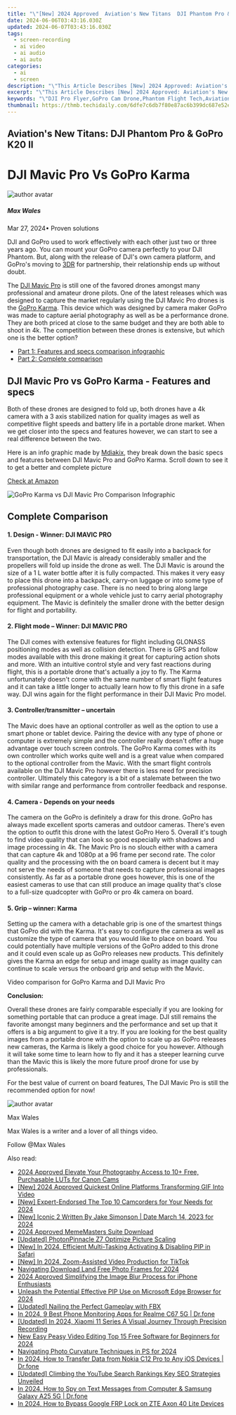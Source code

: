 ```yaml
---
title: "\"[New] 2024 Approved  Aviation's New Titans  DJI Phantom Pro & GoPro K20 II\""
date: 2024-06-06T03:43:16.030Z
updated: 2024-06-07T03:43:16.030Z
tags: 
  - screen-recording
  - ai video
  - ai audio
  - ai auto
categories: 
  - ai
  - screen
description: "\"This Article Describes [New] 2024 Approved: Aviation's New Titans: DJI Phantom Pro & GoPro K20 II\""
excerpt: "\"This Article Describes [New] 2024 Approved: Aviation's New Titans: DJI Phantom Pro & GoPro K20 II\""
keywords: "\"DJI Pro Flyer,GoPro Cam Drone,Phantom Flight Tech,Aviation Drones Top,Aerial Photography Gear,Pro-Drone Innovation,GoPro in UAV World\""
thumbnail: https://thmb.techidaily.com/6dfe7c6db7f80e87ac6b399dc687e52e1d331efd7fce0bd5f581a2c33f337372.jpg
---
```


## Aviation's New Titans: DJI Phantom Pro & GoPro K20 II

# DJI Mavic Pro Vs GoPro Karma

![author avatar](https://images.wondershare.com/filmora/article-images/max-wales-author.jpg)

##### Max Wales

 Mar 27, 2024• Proven solutions

DJI and GoPro used to work effectively with each other just two or three years ago. You can mount your GoPro camera perfectly to your DJI Phantom. But, along with the release of DJI's own camera platform, and GoPro's moving to [3DR](https://tools.techidaily.com/wondershare/filmora/download/) for partnership, their relationship ends up without doubt.

The [DJI Mavic Pro](https://tools.techidaily.com/wondershare/filmora/download/) is still one of the favored drones amongst many professional and amateur drone pilots. One of the latest releases which was designed to capture the market regularly using the DJI Mavic Pro drones is the [GoPro Karma](https://tools.techidaily.com/wondershare/filmora/download/). This device which was designed by camera maker GoPro was made to capture aerial photography as well as be a performance drone. They are both priced at close to the same budget and they are both able to shoot in 4k. The competition between these drones is extensive, but which one is the better option?

* [Part 1: Features and specs comparison infographic](#part1)
* [Part 2: Complete comparison](#part2)

## DJI Mavic Pro vs GoPro Karma - Features and specs

Both of these drones are designed to fold up, both drones have a 4k camera with a 3 axis stabilized nation for quality images as well as competitive flight speeds and battery life in a portable drone market. When we get closer into the specs and features however, we can start to see a real difference between the two.

Here is an info graphic made by [Mdiakix](https://mediakix.com/), they break down the basic specs and features between DJI Mavic Pro and GoPro Karma. Scroll down to see it to get a better and complete picture

[Check at Amazon](https://www.amazon.com/gp/product/B01LYNH0BD/ref=as%5Fli%5Ftl?ie=UTF8&tag=vs-flora-20&camp=1789&creative=9325&linkCode=as2&creativeASIN=B01LYNH0BD&linkId=f0cd958cf19ddb66e991838106512ee3)

![GoPro Karma vs DJI Mavic Pro Comparison Infographic](https://mediakix.com/wp-content/uploads/2016/10/GoPro-Karma-vs-DJI-Mavic-Pro-Drone-Wars-Infographic2.png "GoPro Karma vs. DJI Mavic Pro: A Comparison [Infographic]")

## Complete Comparison

#### 1\.  Design - Winner: DJI MAVIC PRO

Even though both drones are designed to fit easily into a backpack for transportation, the DJI Mavic is already considerably smaller and the propellers will fold up inside the drone as well. The DJI Mavic is around the size of a 1 L water bottle after it is fully compacted. This makes it very easy to place this drone into a backpack, carry-on luggage or into some type of professional photography case. There is no need to bring along large professional equipment or a whole vehicle just to carry aerial photography equipment. The Mavic is definitely the smaller drone with the better design for flight and portability.

#### 2\.  Flight mode – Winner: DJI MAVIC PRO

The DJI comes with extensive features for flight including GLONASS positioning modes as well as collision detection. There is GPS and follow modes available with this drone making it great for capturing action shots and more. With an intuitive control style and very fast reactions during flight, this is a portable drone that's actually a joy to fly. The Karma unfortunately doesn't come with the same number of smart flight features and it can take a little longer to actually learn how to fly this drone in a safe way. DJI wins again for the flight performance in their DJI Mavic Pro model.

#### 3\. Controller/transmitter – uncertain

The Mavic does have an optional controller as well as the option to use a smart phone or tablet device. Pairing the device with any type of phone or computer is extremely simple and the controller really doesn't offer a huge advantage over touch screen controls. The GoPro Karma comes with its own controller which works quite well and is a great value when compared to the optional controller from the Mavic. With the smart flight controls available on the DJI Mavic Pro however there is less need for precision controller. Ultimately this category is a bit of a stalemate between the two with similar range and performance from controller feedback and response.

#### 4\.  Camera - Depends on your needs

The camera on the GoPro is definitely a draw for this drone. GoPro has always made excellent sports cameras and outdoor cameras. There's even the option to outfit this drone with the latest GoPro Hero 5\. Overall it's tough to find video quality that can look so good especially with shadows and image processing in 4k. The Mavic Pro is no slouch either with a camera that can capture 4k and 1080p at a 96 frame per second rate. The color quality and the processing with the on board camera is decent but it may not serve the needs of someone that needs to capture professional images consistently. As far as a portable drone goes however, this is one of the easiest cameras to use that can still produce an image quality that's close to a full-size quadcopter with GoPro or pro 4k camera on board.

#### 5\.  Grip – winner: Karma

Setting up the camera with a detachable grip is one of the smartest things that GoPro did with the Karma. It's easy to configure the camera as well as customize the type of camera that you would like to place on board. You could potentially have multiple versions of the GoPro added to this drone and it could even scale up as GoPro releases new products. This definitely gives the Karma an edge for setup and image quality as image quality can continue to scale versus the onboard grip and setup with the Mavic.

Video comparison for GoPro Karma and DJI Mavic Pro

**Conclusion:**

Overall these drones are fairly comparable especially if you are looking for something portable that can produce a great image. DJI still remains the favorite amongst many beginners and the performance and set up that it offers is a big argument to give it a try. If you are looking for the best quality images from a portable drone with the option to scale up as GoPro releases new cameras, the Karma is likely a good choice for you however. Although it will take some time to learn how to fly and it has a steeper learning curve than the Mavic this is likely the more future proof drone for use by professionals.

For the best value of current on board features, The DJI Mavic Pro is still the recommended option for now!

![author avatar](https://images.wondershare.com/filmora/article-images/max-wales-author.jpg)

Max Wales

Max Wales is a writer and a lover of all things video.

Follow @Max Wales


<ins class="adsbygoogle"
     style="display:block"
     data-ad-format="autorelaxed"
     data-ad-client="ca-pub-7571918770474297"
     data-ad-slot="1223367746"></ins>



<ins class="adsbygoogle"
     style="display:block"
     data-ad-client="ca-pub-7571918770474297"
     data-ad-slot="8358498916"
     data-ad-format="auto"
     data-full-width-responsive="true"></ins>


<span class="atpl-alsoreadstyle">Also read:</span>
<div><ul>
<li><a href="https://vp-tips.techidaily.com/2024-approved-elevate-your-photography-access-to-10plus-free-purchasable-luts-for-canon-cams/"><u>2024 Approved  Elevate Your Photography  Access to 10+ Free, Purchasable LUTs for Canon Cams</u></a></li>
<li><a href="https://vp-tips.techidaily.com/new-2024-approved-quickest-online-platforms-transforming-gif-into-video/"><u>[New] 2024 Approved  Quickest Online Platforms Transforming GIF Into Video</u></a></li>
<li><a href="https://vp-tips.techidaily.com/new-expert-endorsed-the-top-10-camcorders-for-your-needs-for-2024/"><u>[New] Expert-Endorsed  The Top 10 Camcorders for Your Needs for 2024</u></a></li>
<li><a href="https://vp-tips.techidaily.com/new-iconic-2-written-by-jake-simonson-date-march-14-2023-for-2024/"><u>[New] Iconic 2 Written By  Jake Simonson | Date  March 14, 2023 for 2024</u></a></li>
<li><a href="https://vp-tips.techidaily.com/2024-approved-mememasters-suite-download/"><u>2024 Approved  MemeMasters Suite Download</u></a></li>
<li><a href="https://vp-tips.techidaily.com/updated-photonpinnacle-z7-optimize-picture-scaling/"><u>[Updated] PhotonPinnacle Z7  Optimize Picture Scaling</u></a></li>
<li><a href="https://vp-tips.techidaily.com/new-in-2024-efficient-multi-tasking-activating-and-disabling-pip-in-safari/"><u>[New] In 2024, Efficient Multi-Tasking  Activating & Disabling PIP in Safari</u></a></li>
<li><a href="https://vp-tips.techidaily.com/new-in-2024-zoom-assisted-video-production-for-tiktok/"><u>[New] In 2024, Zoom-Assisted Video Production for TikTok</u></a></li>
<li><a href="https://vp-tips.techidaily.com/navigating-download-land-free-photo-frames-for-2024/"><u>Navigating Download Land  Free Photo Frames for 2024</u></a></li>
<li><a href="https://vp-tips.techidaily.com/2024-approved-simplifying-the-image-blur-process-for-iphone-enthusiasts/"><u>2024 Approved  Simplifying the Image Blur Process for iPhone Enthusiasts</u></a></li>
<li><a href="https://some-skills.techidaily.com/unleash-the-potential-effective-pip-use-on-microsoft-edge-browser-for-2024/"><u>Unleash the Potential  Effective PIP Use on Microsoft Edge Browser for 2024</u></a></li>
<li><a href="https://video-capture.techidaily.com/updated-nailing-the-perfect-gameplay-with-fbx/"><u>[Updated] Nailing the Perfect Gameplay with FBX</u></a></li>
<li><a href="https://android-location-track.techidaily.com/in-2024-9-best-phone-monitoring-apps-for-realme-c67-5g-drfone-by-drfone-virtual-android/"><u>In 2024, 9 Best Phone Monitoring Apps for Realme C67 5G | Dr.fone</u></a></li>
<li><a href="https://digital-screen-recording.techidaily.com/updated-in-2024-xiaomi-11-series-a-visual-journey-through-precision-recording/"><u>[Updated] In 2024, Xiaomi 11 Series  A Visual Journey Through Precision Recording</u></a></li>
<li><a href="https://smart-video-creator.techidaily.com/new-easy-peasy-video-editing-top-15-free-software-for-beginners-for-2024/"><u>New Easy Peasy Video Editing Top 15 Free Software for Beginners for 2024</u></a></li>
<li><a href="https://extra-guidance.techidaily.com/navigating-photo-curvature-techniques-in-ps-for-2024/"><u>Navigating Photo Curvature Techniques in PS for 2024</u></a></li>
<li><a href="https://android-transfer.techidaily.com/in-2024-how-to-transfer-data-from-nokia-c12-pro-to-any-ios-devices-drfone-by-drfone-transfer-from-android-transfer-from-android/"><u>In 2024, How to Transfer Data from Nokia C12 Pro to Any iOS Devices | Dr.fone</u></a></li>
<li><a href="https://youtube-videos.techidaily.com/updated-climbing-the-youtube-search-rankings-key-seo-strategies-unveiled/"><u>[Updated] Climbing the YouTube Search Rankings  Key SEO Strategies Unveiled</u></a></li>
<li><a href="https://android-location-track.techidaily.com/in-2024-how-to-spy-on-text-messages-from-computer-and-samsung-galaxy-a25-5g-drfone-by-drfone-virtual-android/"><u>In 2024, How to Spy on Text Messages from Computer & Samsung Galaxy A25 5G | Dr.fone</u></a></li>
<li><a href="https://bypass-frp.techidaily.com/in-2024-how-to-bypass-google-frp-lock-on-zte-axon-40-lite-devices-by-drfone-android/"><u>In 2024, How to Bypass Google FRP Lock on ZTE Axon 40 Lite Devices</u></a></li>
</ul></div>
